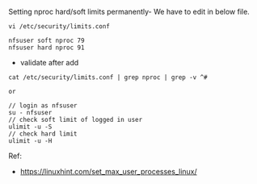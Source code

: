 Setting nproc hard/soft limits permanently- We have to edit in below file.
```
vi /etc/security/limits.conf

nfsuser soft nproc 79
nfsuser hard nproc 91
```
* validate after add
```
cat /etc/security/limits.conf | grep nproc | grep -v ^#

or

// login as nfsuser
su - nfsuser
// check soft limit of logged in user
ulimit -u -S
// check hard limit
ulimit -u -H
```


Ref:
* https://linuxhint.com/set_max_user_processes_linux/
